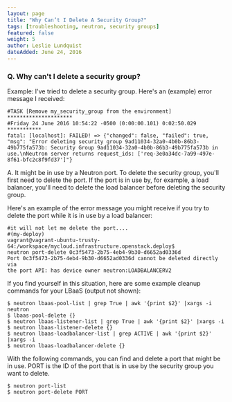 ```yaml
---
layout: page
title: "Why Can’t I Delete A Security Group?"
tags: [troubleshooting, neutron, security groups]
featured: false
weight: 5
author: Leslie Lundquist
dateAdded: June 24, 2016
---
```


### Q. Why can't I delete a security group?

Example: I've tried to delete a security group. Here's an (example) error message I received:

```
#TASK [Remove my_security_group from the environment] *********************
#Friday 24 June 2016 10:54:22 -0500 (0:00:00.101) 0:02:50.029 ***********
fatal: [localhost]: FAILED! => {"changed": false, "failed": true, "msg": "Error deleting security group 9ad11034-32a0-4b0b-86b3-49b775fa573b: Security Group 9ad11034-32a0-4b0b-86b3-49b775fa573b in use.\nNeutron server returns request_ids: ['req-3e0a34dc-7a99-497e-8f61-bfc2c8f9fd37']"}
```

A. It might be in use by a Neutron port. To delete the security group, you'll first need to delete the port. If the port is in use by, for example, a load balancer, you'll need to delete the load balancer before deleting the security group.

Here's an example of the error message you might receive if you try to delete the port while it is in use by a load balancer:
```
#it will not let me delete the port....
#(my-deploy)
vagrant@vagrant-ubuntu-trusty-64:/workspace/mycloud.infrastructure.openstack.deploy$
neutron port-delete 0c3f5473-2b75-4eb4-9b30-d6652ad0336d
Port 0c3f5473-2b75-4eb4-9b30-d6652ad0336d cannot be deleted directly via
the port API: has device owner neutron:LOADBALANCERV2
```

If you find yourself in this situation, here are some example cleanup commands for your LBaaS (output not shown):

```
$ neutron lbaas-pool-list | grep True | awk '{print $2}' |xargs -i neutron 
$ lbaas-pool-delete {} 
$ neutron lbaas-listener-list | grep True | awk '{print $2}' |xargs -i 
$ neutron lbaas-listener-delete {} 
$ neutron lbaas-loadbalancer-list | grep ACTIVE | awk '{print $2}' |xargs -i 
$ neutron lbaas-loadbalancer-delete {} 
```

With the following commands, you can find and delete a port that might be in use. PORT is the ID of the port that is in use by the security group you want to delete.

```
$ neutron port-list
$ neutron port-delete PORT
```


